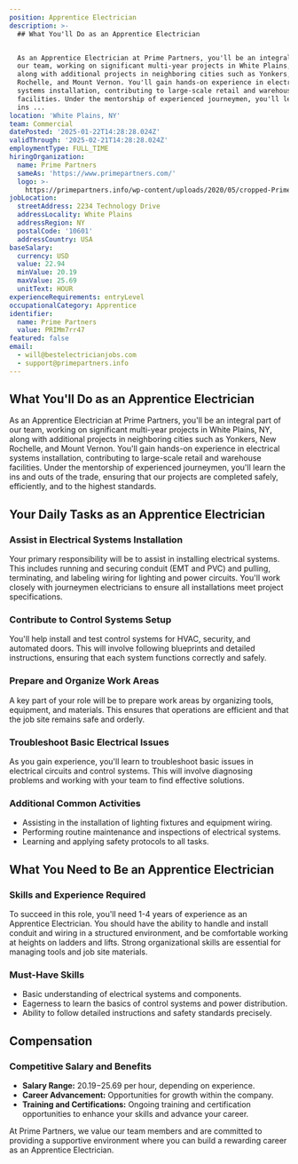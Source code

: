 ```yaml
---
position: Apprentice Electrician
description: >-
  ## What You'll Do as an Apprentice Electrician


  As an Apprentice Electrician at Prime Partners, you'll be an integral part of
  our team, working on significant multi-year projects in White Plains, NY,
  along with additional projects in neighboring cities such as Yonkers, New
  Rochelle, and Mount Vernon. You'll gain hands-on experience in electrical
  systems installation, contributing to large-scale retail and warehouse
  facilities. Under the mentorship of experienced journeymen, you'll learn the
  ins ...
location: 'White Plains, NY'
team: Commercial
datePosted: '2025-01-22T14:28:28.024Z'
validThrough: '2025-02-21T14:28:28.024Z'
employmentType: FULL_TIME
hiringOrganization:
  name: Prime Partners
  sameAs: 'https://www.primepartners.com/'
  logo: >-
    https://primepartners.info/wp-content/uploads/2020/05/cropped-Prime-Partners-Logo-NO-BG-1.png
jobLocation:
  streetAddress: 2234 Technology Drive
  addressLocality: White Plains
  addressRegion: NY
  postalCode: '10601'
  addressCountry: USA
baseSalary:
  currency: USD
  value: 22.94
  minValue: 20.19
  maxValue: 25.69
  unitText: HOUR
experienceRequirements: entryLevel
occupationalCategory: Apprentice
identifier:
  name: Prime Partners
  value: PRIMm7rr47
featured: false
email:
  - will@bestelectricianjobs.com
  - support@primepartners.info
---
```




## What You'll Do as an Apprentice Electrician

As an Apprentice Electrician at Prime Partners, you'll be an integral part of our team, working on significant multi-year projects in White Plains, NY, along with additional projects in neighboring cities such as Yonkers, New Rochelle, and Mount Vernon. You'll gain hands-on experience in electrical systems installation, contributing to large-scale retail and warehouse facilities. Under the mentorship of experienced journeymen, you'll learn the ins and outs of the trade, ensuring that our projects are completed safely, efficiently, and to the highest standards.

## Your Daily Tasks as an Apprentice Electrician

### Assist in Electrical Systems Installation

Your primary responsibility will be to assist in installing electrical systems. This includes running and securing conduit (EMT and PVC) and pulling, terminating, and labeling wiring for lighting and power circuits. You'll work closely with journeymen electricians to ensure all installations meet project specifications.

### Contribute to Control Systems Setup

You'll help install and test control systems for HVAC, security, and automated doors. This will involve following blueprints and detailed instructions, ensuring that each system functions correctly and safely.

### Prepare and Organize Work Areas

A key part of your role will be to prepare work areas by organizing tools, equipment, and materials. This ensures that operations are efficient and that the job site remains safe and orderly.

### Troubleshoot Basic Electrical Issues

As you gain experience, you'll learn to troubleshoot basic issues in electrical circuits and control systems. This will involve diagnosing problems and working with your team to find effective solutions.

### Additional Common Activities

- Assisting in the installation of lighting fixtures and equipment wiring.
- Performing routine maintenance and inspections of electrical systems.
- Learning and applying safety protocols to all tasks.

## What You Need to Be an Apprentice Electrician

### Skills and Experience Required

To succeed in this role, you'll need 1-4 years of experience as an Apprentice Electrician. You should have the ability to handle and install conduit and wiring in a structured environment, and be comfortable working at heights on ladders and lifts. Strong organizational skills are essential for managing tools and job site materials.

### Must-Have Skills

- Basic understanding of electrical systems and components.
- Eagerness to learn the basics of control systems and power distribution.
- Ability to follow detailed instructions and safety standards precisely.

## Compensation

### Competitive Salary and Benefits

- **Salary Range:** $20.19-$25.69 per hour, depending on experience.
- **Career Advancement:** Opportunities for growth within the company.
- **Training and Certifications:** Ongoing training and certification opportunities to enhance your skills and advance your career.

At Prime Partners, we value our team members and are committed to providing a supportive environment where you can build a rewarding career as an Apprentice Electrician.